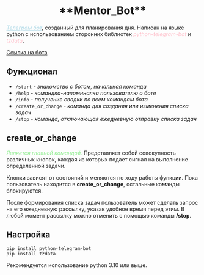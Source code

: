 <h1 align="center"> **Mentor_Bot** </h1>

*<u style="color: lightblue">Телеграм бот</u>,* созданный для планирования дня. Написан на языке python с использованием сторонних библиотек <i style= "color: pink">python-telegram-bot</i> и <i style= "color: pink">tzdata</i>.

[Ссылка на бота](https://t.me/Darb_Mentor_Bot)

## Функционал ##

+ `/start` - *знакомство с ботом, начальная команда*
+ `/help` - *командка-напоминалка пользователю о боте*
+ `/info` - *получение сводки по всем командам бота*
+ `/create_or_change` - *команда для создания или изменения списка задач*
+ `/stop` - *команда, отключающая ежедневную отправку списка задач*

## create_or_change ##

<i style= "color: lightgreen">Является главной командой.</i> Представляет собой совокупность различных кнопок, каждая из которых подает сигнал на выполнение определенной задачи.

Кнопки зависят от состояний и меняются по ходу работы функции. Пока пользователь находится в **create_or_change**, остальные команды блокируются.

После формирования списка задач пользователь может сделать запрос на его ежедневную рассылку, указав удобное время перед этим. В любой момент рассылку можно отменить с помощью команды **/stop**.

## Настройка ##

```
pip install python-telegram-bot
pip install tzdata
```
Рекомендуется использование python 3.10 или выше.
